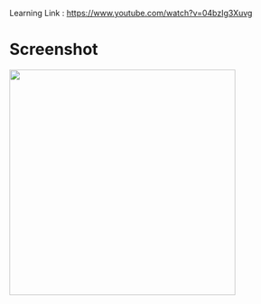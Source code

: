 Learning Link : https://www.youtube.com/watch?v=04bzIg3Xuvg

# Screenshot
<img src="https://github.com/Mirzaazmath/android_login_screen/assets/96089446/c09f8240-2bf1-47c3-adc2-b440f4df1aa4" height="400">
